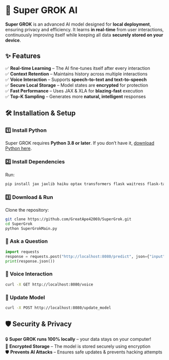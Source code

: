 # 🚀 Super GROK AI

**Super GROK** is an advanced AI model designed for **local deployment**, ensuring privacy and efficiency. It learns **in real-time** from user interactions, continuously improving itself while keeping all data **securely stored on your device**.

## ✨ Features
✅ **Real-time Learning** – The AI fine-tunes itself after every interaction  
✅ **Context Retention** – Maintains history across multiple interactions  
✅ **Voice Interaction** – Supports **speech-to-text and text-to-speech**  
✅ **Secure Local Storage** – Model states are **encrypted** for protection  
✅ **Fast Performance** – Uses JAX & XLA for **blazing-fast** execution  
✅ **Top-K Sampling** – Generates more **natural, intelligent** responses  

## 🛠️ Installation & Setup

### 1️⃣ Install Python
Super GROK requires **Python 3.8 or later**. If you don’t have it, [download Python here](https://www.python.org/downloads/).

### 2️⃣ Install Dependencies
Run:

```bash
pip install jax jaxlib haiku optax transformers flask waitress flask-talisman sentencepiece cryptography speechrecognition pyttsx3
```

### 3️⃣ Download & Run
Clone the repository:

```bash
git clone https://github.com/GreatApe42069/SuperGrok.git
cd SuperGrok
python SuperGrokMain.py
```

### 🔹 Ask a Question
```python
import requests
response = requests.post("http://localhost:8080/predict", json={"input": "What is the meaning of life?"})
print(response.json())
```

### 🔹 Voice Interaction
```bash
curl -X GET http://localhost:8080/voice
```

### 🔹 Update Model
```bash
curl -X POST http://localhost:8080/update_model
```

## 🛡️ Security & Privacy
🔒 **Super GROK runs 100% locally** – your data stays on your computer!  
🔑 **Encrypted Storage** – The model is stored securely using encryption  
🛡️ **Prevents AI Attacks** – Ensures safe updates & prevents hacking attempts  
